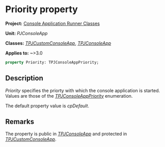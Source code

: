 # Priority property

**Project:** [Console Application Runner Classes](../API.md)

**Unit:** _PJConsoleApp_

**Classes:** [_TPJCustomConsoleApp_](./TPJCustomConsoleApp.md), [_TPJConsoleApp_](./TPJConsoleApp.md)

**Applies to:** ~>3.0

```pascal
property Priority: TPJConsoleAppPriority;
```

## Description

_Priority_ specifies the priorty with which the console application is started. Values are those of the [_TPJConsoleAppPriority_](./TPJConsoleAppPriority.md) enumeration.

The default property value is _cpDefault_.

## Remarks

The property is public in [_TPJConsoleApp_](./TPJConsoleApp.md) and protected in [_TPJCustomConsoleApp_](./TPJCustomConsoleApp.md).
